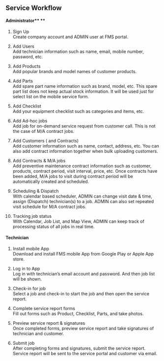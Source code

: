 ## Service Workflow

#### Administrator** **

1. Sign Up  
   Create company account and ADMIN user at FMS portal.

2. Add Users  
   Add technician information such as name, email, mobile number, password, etc.

3. Add Products  
   Add popular brands and model names of customer products.

4. Add Parts  
   Add spare part name information such as brand, model, etc. This spare part list does not keep actual stock information. It will be used just for select list on the mobile service form.

5. Add Checklist  
   Add your equipment checklist such as categories and items, etc.

6. Add Ad-hoc jobs  
   Add job for on-demand service request from customer call. This is not the case of M/A contract jobs.

7. Add Customers \( and Contracts\)  
   Add customer information such as name, contact, address, etc. You can also add contract information together when bulk uploading customers.

8. Add Contracts & M/A jobs  
   Add preventive maintenance contract information such as customer, products, contract period, visit interval, price, etc. Once contracts have been added, M/A jobs to visit during contract period will be automatically created and scheduled.

9. Scheduling & Dispatch  
   With calendar based scheduler, ADMIN can change visit date & time, assign \(Dispatch\) technician\(s\) to a job. ADMIN can also set repeated visit schedule for M/A contract jobs.

10. Tracking job status  
    With Calendar, Job List, and Map View, ADMIN can keep track of processing status of all jobs in real time.

#### Technician

1. Install mobile App  
   Download and install FMS mobile App from Google Play or Apple App store.

2. Log in to App  
   Log in with technician’s email account and password. And then job list will be shown.

3. Check-in for job  
   Select a job and check-in to start the job and then open the service report.

4. Complete service report forms  
   Fill out forms such as Product, Checklist, Parts, and take photos.

5. Preview service report & signatures  
   Once completed forms, preview service report and take signatures of technician and customer.

6. Submit job  
   After completing forms and signatures, submit the service report. Service report will be sent to the service portal and customer via email.



